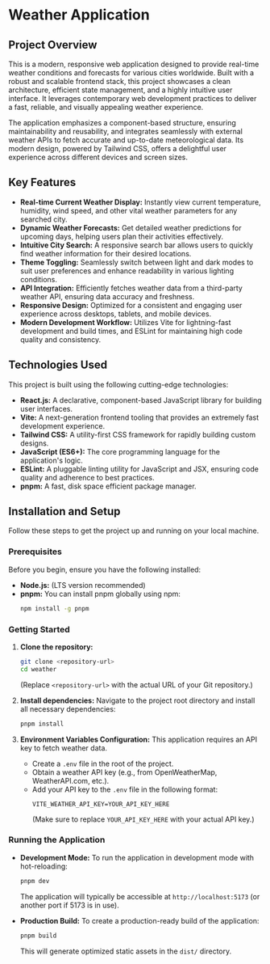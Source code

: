# Weather Application

## Project Overview

This is a modern, responsive web application designed to provide real-time weather conditions and forecasts for various cities worldwide. Built with a robust and scalable frontend stack, this project showcases a clean architecture, efficient state management, and a highly intuitive user interface. It leverages contemporary web development practices to deliver a fast, reliable, and visually appealing weather experience.

The application emphasizes a component-based structure, ensuring maintainability and reusability, and integrates seamlessly with external weather APIs to fetch accurate and up-to-date meteorological data. Its modern design, powered by Tailwind CSS, offers a delightful user experience across different devices and screen sizes.

## Key Features

- **Real-time Current Weather Display:** Instantly view current temperature, humidity, wind speed, and other vital weather parameters for any searched city.
- **Dynamic Weather Forecasts:** Get detailed weather predictions for upcoming days, helping users plan their activities effectively.
- **Intuitive City Search:** A responsive search bar allows users to quickly find weather information for their desired locations.
- **Theme Toggling:** Seamlessly switch between light and dark modes to suit user preferences and enhance readability in various lighting conditions.
- **API Integration:** Efficiently fetches weather data from a third-party weather API, ensuring data accuracy and freshness.
- **Responsive Design:** Optimized for a consistent and engaging user experience across desktops, tablets, and mobile devices.
- **Modern Development Workflow:** Utilizes Vite for lightning-fast development and build times, and ESLint for maintaining high code quality and consistency.

## Technologies Used

This project is built using the following cutting-edge technologies:

- **React.js:** A declarative, component-based JavaScript library for building user interfaces.
- **Vite:** A next-generation frontend tooling that provides an extremely fast development experience.
- **Tailwind CSS:** A utility-first CSS framework for rapidly building custom designs.
- **JavaScript (ES6+):** The core programming language for the application's logic.
- **ESLint:** A pluggable linting utility for JavaScript and JSX, ensuring code quality and adherence to best practices.
- **pnpm:** A fast, disk space efficient package manager.

## Installation and Setup

Follow these steps to get the project up and running on your local machine.

### Prerequisites

Before you begin, ensure you have the following installed:

- **Node.js:** (LTS version recommended)
- **pnpm:** You can install pnpm globally using npm:
  ```bash
  npm install -g pnpm
  ```

### Getting Started

1.  **Clone the repository:**

    ```bash
    git clone <repository-url>
    cd weather
    ```

    (Replace `<repository-url>` with the actual URL of your Git repository.)

2.  **Install dependencies:**
    Navigate to the project root directory and install all necessary dependencies:

    ```bash
    pnpm install
    ```

3.  **Environment Variables Configuration:**
    This application requires an API key to fetch weather data.
    - Create a `.env` file in the root of the project.
    - Obtain a weather API key (e.g., from OpenWeatherMap, WeatherAPI.com, etc.).
    - Add your API key to the `.env` file in the following format:
      ```
      VITE_WEATHER_API_KEY=YOUR_API_KEY_HERE
      ```
      (Make sure to replace `YOUR_API_KEY_HERE` with your actual API key.)

### Running the Application

- **Development Mode:**
  To run the application in development mode with hot-reloading:

  ```bash
  pnpm dev
  ```

  The application will typically be accessible at `http://localhost:5173` (or another port if 5173 is in use).

- **Production Build:**
  To create a production-ready build of the application:
  ```bash
  pnpm build
  ```
  This will generate optimized static assets in the `dist/` directory.
